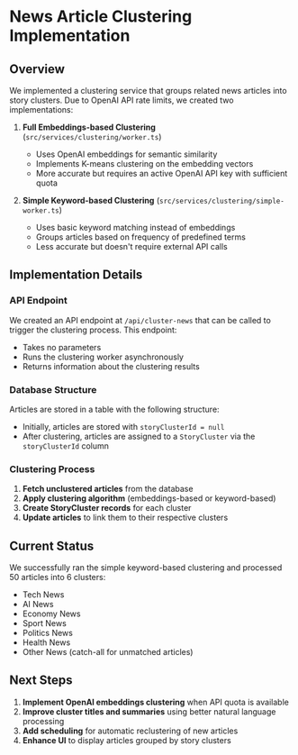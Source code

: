 # News Article Clustering Implementation

## Overview

We implemented a clustering service that groups related news articles into story clusters. Due to OpenAI API rate limits, we created two implementations:

1. **Full Embeddings-based Clustering** (`src/services/clustering/worker.ts`)
   - Uses OpenAI embeddings for semantic similarity
   - Implements K-means clustering on the embedding vectors
   - More accurate but requires an active OpenAI API key with sufficient quota

2. **Simple Keyword-based Clustering** (`src/services/clustering/simple-worker.ts`)
   - Uses basic keyword matching instead of embeddings
   - Groups articles based on frequency of predefined terms
   - Less accurate but doesn't require external API calls

## Implementation Details

### API Endpoint

We created an API endpoint at `/api/cluster-news` that can be called to trigger the clustering process. This endpoint:

- Takes no parameters
- Runs the clustering worker asynchronously
- Returns information about the clustering results

### Database Structure

Articles are stored in a table with the following structure:
- Initially, articles are stored with `storyClusterId = null`
- After clustering, articles are assigned to a `StoryCluster` via the `storyClusterId` column

### Clustering Process

1. **Fetch unclustered articles** from the database
2. **Apply clustering algorithm** (embeddings-based or keyword-based)
3. **Create StoryCluster records** for each cluster
4. **Update articles** to link them to their respective clusters

## Current Status

We successfully ran the simple keyword-based clustering and processed 50 articles into 6 clusters:

- Tech News
- AI News
- Economy News
- Sport News
- Politics News
- Health News
- Other News (catch-all for unmatched articles)

## Next Steps

1. **Implement OpenAI embeddings clustering** when API quota is available
2. **Improve cluster titles and summaries** using better natural language processing
3. **Add scheduling** for automatic reclustering of new articles
4. **Enhance UI** to display articles grouped by story clusters 